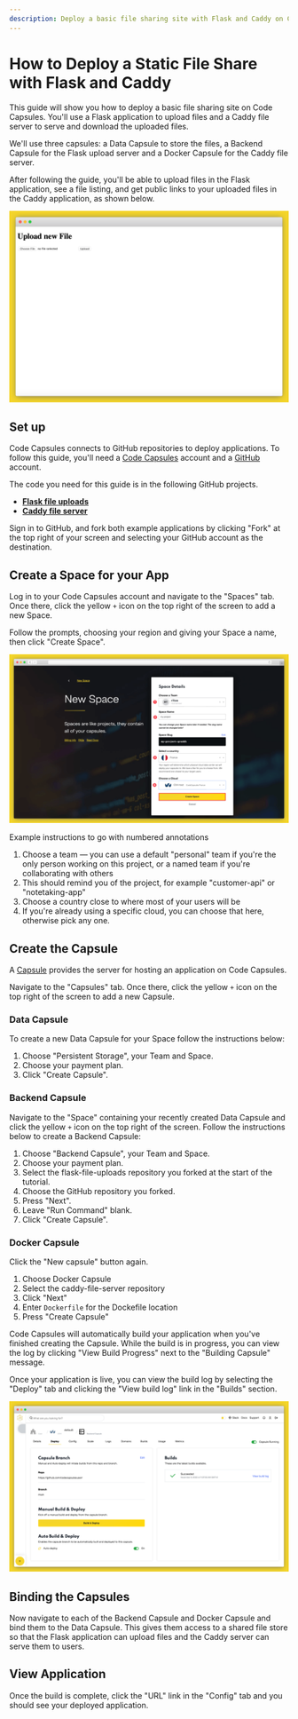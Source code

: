 ```yaml
---
description: Deploy a basic file sharing site with Flask and Caddy on Code Capsules
---
```


# How to Deploy a Static File Share with Flask and Caddy

This guide will show you how to deploy a basic file sharing site on Code Capsules. You'll use a Flask application to upload files and a Caddy file server to serve and download the uploaded files.

We'll use three capsules: a Data Capsule to store the files, a Backend Capsule for the Flask upload server and a Docker Capsule for the Caddy file server.

After following the guide, you'll be able to upload files in the Flask application, see a file listing, and get public links to your uploaded files in the Caddy application, as shown below.

![Flask upload server and Caddy file server](../.gitbook/assets/chatbots/upload-download.png)

## Set up

Code Capsules connects to GitHub repositories to deploy applications. To follow this guide, you'll need a [Code Capsules](https://codecapsules.io/) account and a [GitHub](https://github.com/) account.

The code you need for this guide is in the following GitHub projects.

* **[Flask file uploads](https://github.com/codecapsules-io/flask-file-uploads)**
* **[Caddy file server](https://github.com/codecapsules-io/caddy-file-server)**

Sign in to GitHub, and fork both example applications by clicking "Fork" at the top right of your screen and selecting your GitHub account as the destination.

## Create a Space for your App

Log in to your Code Capsules account and navigate to the "Spaces" tab. Once there, click the yellow `+` icon on the top right of the screen to add a new Space. 

Follow the prompts, choosing your region and giving your Space a name, then click "Create Space".

![space name](../.gitbook/assets/chatbots/space-name.png)

Example instructions to go with numbered annotations
1. Choose a team — you can use a default "personal" team if you're the only person working on this project, or a named team if you're collaborating with others
2. This should remind you of the project, for example "customer-api" or "notetaking-app"
3. Choose a country close to where most of your users will be
4. If you're already using a specific cloud, you can choose that here, otherwise pick any one.

## Create the Capsule

A [Capsule](https://codecapsules.io/docs/FAQ/what-is-a-capsule/) provides the server for hosting an application on Code Capsules.

Navigate to the "Capsules" tab. Once there, click the yellow `+` icon on the top right of the screen to add a new Capsule.

### Data Capsule

To create a new Data Capsule for your Space follow the instructions below:

1. Choose "Persistent Storage", your Team and Space.
2. Choose your payment plan.
3. Click "Create Capsule".


### Backend Capsule

Navigate to the "Space" containing your recently created Data Capsule and click the yellow `+` icon on the top right of the screen. Follow the instructions below to create a Backend Capsule:

1. Choose "Backend Capsule", your Team and Space.
2. Choose your payment plan.
3. Select the flask-file-uploads repository you forked at the start of the tutorial.
4. Choose the GitHub repository you forked.
5. Press "Next".
6. Leave "Run Command" blank.
7. Click "Create Capsule".

### Docker Capsule

Click the "New capsule" button again.

1. Choose Docker Capsule
2. Select the caddy-file-server repository
3. Click "Next"
4. Enter `Dockerfile` for the Dockefile location
5. Press "Create Capsule"

Code Capsules will automatically build your application when you've finished creating the Capsule. While the build is in progress, you can view the log by clicking "View Build Progress" next to the "Building Capsule" message.

Once your application is live, you can view the build log by selecting the "Deploy" tab and clicking the "View build log" link in the "Builds" section.

![Build logs](../.gitbook/assets/chatbots/backend-capsule-build-logs.png)

## Binding the Capsules

Now navigate to each of the Backend Capsule and Docker Capsule and bind them to the Data Capsule. This gives them access to a shared file store so that the Flask application can upload files and the Caddy server can serve them to users.

## View Application

Once the build is complete, click the "URL" link in the "Config" tab and you should see your deployed application.